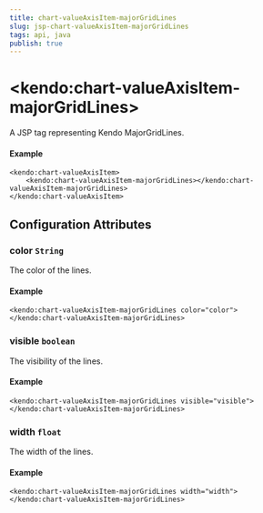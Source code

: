 ```yaml
---
title: chart-valueAxisItem-majorGridLines
slug: jsp-chart-valueAxisItem-majorGridLines
tags: api, java
publish: true
---
```


# \<kendo:chart-valueAxisItem-majorGridLines\>
A JSP tag representing Kendo MajorGridLines.

#### Example
    <kendo:chart-valueAxisItem>
        <kendo:chart-valueAxisItem-majorGridLines></kendo:chart-valueAxisItem-majorGridLines>
    </kendo:chart-valueAxisItem>


## Configuration Attributes


### color `String`

The color of the lines.

#### Example
    <kendo:chart-valueAxisItem-majorGridLines color="color">
    </kendo:chart-valueAxisItem-majorGridLines>



### visible `boolean`

The visibility of the lines.

#### Example
    <kendo:chart-valueAxisItem-majorGridLines visible="visible">
    </kendo:chart-valueAxisItem-majorGridLines>



### width `float`

The width of the lines.

#### Example
    <kendo:chart-valueAxisItem-majorGridLines width="width">
    </kendo:chart-valueAxisItem-majorGridLines>


